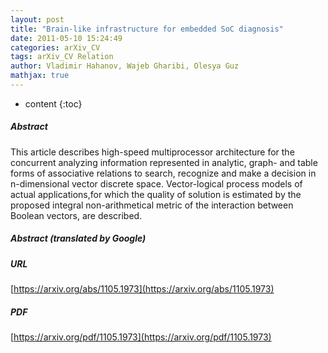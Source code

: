 ```yaml
---
layout: post
title: "Brain-like infrastructure for embedded SoC diagnosis"
date: 2011-05-10 15:24:49
categories: arXiv_CV
tags: arXiv_CV Relation
author: Vladimir Hahanov, Wajeb Gharibi, Olesya Guz
mathjax: true
---
```


* content
{:toc}

##### Abstract
This article describes high-speed multiprocessor architecture for the concurrent analyzing information represented in analytic, graph- and table forms of associative relations to search, recognize and make a decision in n-dimensional vector discrete space. Vector-logical process models of actual applications,for which the quality of solution is estimated by the proposed integral non-arithmetical metric of the interaction between Boolean vectors, are described.

##### Abstract (translated by Google)


##### URL
[https://arxiv.org/abs/1105.1973](https://arxiv.org/abs/1105.1973)

##### PDF
[https://arxiv.org/pdf/1105.1973](https://arxiv.org/pdf/1105.1973)

